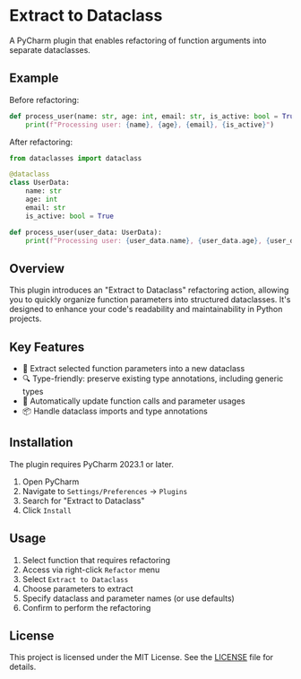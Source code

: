 # Extract to Dataclass

A PyCharm plugin that enables refactoring of function arguments into separate dataclasses.

## Example

Before refactoring:

```python
def process_user(name: str, age: int, email: str, is_active: bool = True):
    print(f"Processing user: {name}, {age}, {email}, {is_active}")
```

After refactoring:

```python
from dataclasses import dataclass

@dataclass
class UserData:
    name: str
    age: int
    email: str
    is_active: bool = True

def process_user(user_data: UserData):
    print(f"Processing user: {user_data.name}, {user_data.age}, {user_data.email}, {user_data.is_active}")
```

## Overview

This plugin introduces an "Extract to Dataclass" refactoring action, allowing you to quickly organize function
parameters into structured dataclasses. It's designed to enhance your code's readability and maintainability in Python
projects.

## Key Features

- 🚀 Extract selected function parameters into a new dataclass
- 🔍 Type-friendly: preserve existing type annotations, including generic types
- 🔄 Automatically update function calls and parameter usages
- 📦 Handle dataclass imports and type annotations

## Installation

The plugin requires PyCharm 2023.1 or later.

1. Open PyCharm
2. Navigate to `Settings/Preferences` → `Plugins`
3. Search for "Extract to Dataclass"
4. Click `Install`

## Usage

1. Select function that requires refactoring
2. Access via right-click `Refactor` menu
3. Select `Extract to Dataclass`
4. Choose parameters to extract
5. Specify dataclass and parameter names (or use defaults)
6. Confirm to perform the refactoring

## License

This project is licensed under the MIT License. See the [LICENSE](LICENSE) file for details.
